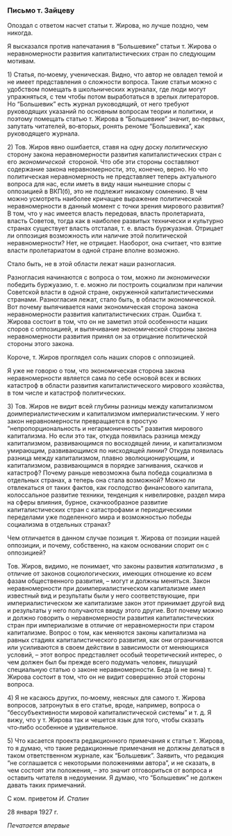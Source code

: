 ### Письмо т. Зайцеву

Опоздал с ответом насчет статьи т. Жирова, но лучше поздно, чем никогда.

Я высказался против напечатания в “Большевике” статьи т. Жирова о неравномерности развития капиталистических стран по следующим мотивам.

1) Статья, по‑моему, ученическая. Видно, что автор не овладел темой и не имеет представления о сложности вопроса. Такие статьи можно с удобством помещать в школьнических журналах, где люди могут упражняться, с тем чтобы потом выработаться в зрелых литераторов. Но “Большевик” есть журнал руководящий, от него требуют руководящих указаний по основным вопросам теории и политики, и поэтому помещать статью т. Жирова в “Большевике” значит, во‑первых, запутать читателей, во‑вторых, ронять реноме “Большевика”, как руководящего журнала.

2) Тов. Жиров явно ошибается, ставя на одну доску _политическую_  сторону закона неравномерности развития капиталистических стран с его _экономической_  стороной. Что обе эти стороны составляют содержание закона неравномерности, это, конечно, верно. Но что политическая неравномерность не представляет теперь актуального вопроса для нас, если иметь в виду наши нынешние споры с оппозицией в ВКП(б), это не подлежит никакому сомнению. В чем можно усмотреть наиболее кричащее выражение политической неравномерности в данный момент с точки зрения мирового развития? В том, что у нас имеется власть передовая, власть пролетариата, власть Советов, тогда как в наиболее развитых технически и культурно странах существует власть отсталая, т. е. власть буржуазная. Отрицает ли оппозиция возможность или наличие этой политической неравномерности? Нет, не отрицает. Наоборот, она считает, что взятие власти пролетариатом в одной стране вполне возможно.

Стало быть, не в этой области лежат наши разногласия.

Разногласия начинаются с вопроса о том, можно ли _экономически_  победить буржуазию, т. е. можно ли построить социализм при наличии Советской власти в одной стране, окруженной капиталистическими странами. Разногласия лежат, стало быть, в области экономической. Вот почему выпячивается нами экономическая сторона закона неравномерности развития капиталистических стран. Ошибка т. Жирова состоит в том, что он не заметил этой особенности наших споров с оппозицией, и выпячивание экономической стороны закона неравномерности развития принял он за отрицание политической стороны этого закона.

Короче, т. Жиров проглядел соль наших споров с оппозицией.

Я уже не говорю о том, что экономическая сторона закона неравномерности является сама по себе основой всех и всяких катастроф в области развития капиталистического мирового хозяйства, в том числе и катастроф политических.

3) Тов. Жиров не видит всей глубины разницы между капитализмом доимпериалистическим и капитализмом империалистическим. У него закон неравномерности превращается в простую “непропорциональность и негармоничность” развития мирового капитализма. Но если это так, откуда появилась разница между капитализмом, развивающимся по восходящей линии, и капитализмом умирающим, развивающимся по нисходящей линии? Откуда появилась разница между капитализмом, плавно эволюционирующим, и капитализмом, развивающимся в порядке загнивания, скачков и катастроф? Почему раньше невозможна была победа социализма в отдельных странах, а теперь она стала возможной? Можно ли отвлекаться от таких фактов, как господство финансового капитала, колоссальное развитие техники, тенденция к нивелировке, раздел мира на сферы влияния, бурное, скачкообразное развитие капиталистических стран с катастрофами и периодическими переделами уже поделенного мира и возможностью победы социализма в отдельных странах?

Чем отличается в данном случае позиция т. Жирова от позиции нашей оппозиции, и почему, собственно, на каком основании спорит он с оппозицией?

Тов. Жиров, видимо, не понимает, что законы развития _капитализма_ , в отличие от законов социологических, имеющих отношение ко _всем_  фазам общественного развития, – могут и должны меняться. Закон неравномерности при доимпериалистическом капитализме имел известный вид и результаты были у него соответствующие, при империалистическом же капитализме закон этот принимает другой вид и результаты у него получаются ввиду этого другие. Вот почему можно и должно говорить о неравномерности развития капиталистических стран при империализме в отличие от неравномерности при старом капитализме. Вопрос о том, как меняются законы капитализма на равных стадиях капиталистического развития, как они ограничиваются или усиливаются в своем действии в зависимости от меняющихся условий, – этот вопрос представляет особый теоретический интерес, о чем должен был бы прежде всего подумать человек, пишущий специальную статью о законе неравномерности. Беда (а не вина) т. Жирова состоит в том, что он не видит совершенно этой стороны вопроса.

4) Я не касаюсь других, по‑моему, неясных для самого т. Жирова вопросов, затронутых в его статье, вроде, например, вопроса о “бессубъективности мировой капиталистической системы” и т. д. Я вижу, что у т. Жирова так и чешется язык для того, чтобы сказать что‑либо особенное и удивительное.

5) Что касается проекта редакционного примечания к статье т. Жирова, то я думаю, что такие редакционные примечания не должны делаться в таком ответственном журнале, как “Большевик”. Заявить, что редакция “не соглашается с некоторыми положениями автора”, и не сказать, в чем состоят эти положения, – это значит отговориться от вопроса и оставить читателя в недоумении. Я думаю, что “Большевик” не должен давать таких примечаний.

С ком. приветом _И. Сталин_

28 января 1927 г.

_Печатается впервые_